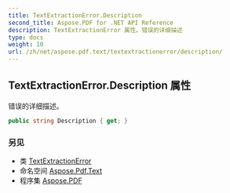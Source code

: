 ```yaml
---
title: TextExtractionError.Description
second_title: Aspose.PDF for .NET API Reference
description: TextExtractionError 属性。错误的详细描述
type: docs
weight: 10
url: /zh/net/aspose.pdf.text/textextractionerror/description/
---
```

## TextExtractionError.Description 属性

错误的详细描述。

```csharp
public string Description { get; }
```

### 另见

* 类 [TextExtractionError](../)
* 命名空间 [Aspose.Pdf.Text](../../../aspose.pdf.text/)
* 程序集 [Aspose.PDF](../../../)